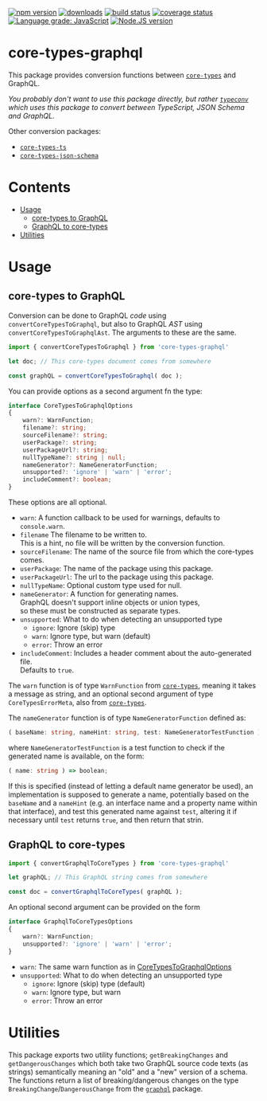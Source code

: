 [![npm version][npm-image]][npm-url]
[![downloads][downloads-image]][npm-url]
[![build status][build-image]][build-url]
[![coverage status][coverage-image]][coverage-url]
[![Language grade: JavaScript][lgtm-image]][lgtm-url]
[![Node.JS version][node-version]][node-url]


# core-types-graphql

This package provides conversion functions between [`core-types`][core-types-github-url] and GraphQL.

*You probably don't want to use this package directly, but rather [`typeconv`][typeconv-github-url] which uses this package to convert between TypeScript, JSON Schema and GraphQL.*

Other conversion packages:
 * [`core-types-ts`][core-types-ts-github-url]
 * [`core-types-json-schema`][core-types-json-schema-github-url]


# Contents

 * [Usage](#usage)
   * [core-types to GraphQL](#core-types-to-graphql)
   * [GraphQL to core-types](#graphql-to-core-types)
 * [Utilities](#utilities)


# Usage

## core-types to GraphQL

Conversion can be done to GraphQL *code* using `convertCoreTypesToGraphql`, but also to GraphQL *AST* using `convertCoreTypesToGraphqlAst`. The arguments to these are the same.

```ts
import { convertCoreTypesToGraphql } from 'core-types-graphql'

let doc; // This core-types document comes from somewhere

const graphQL = convertCoreTypesToGraphql( doc );
```

You can provide options as a second argument fn the type:

```ts
interface CoreTypesToGraphqlOptions
{
	warn?: WarnFunction;
	filename?: string;
	sourceFilename?: string;
	userPackage?: string;
	userPackageUrl?: string;
	nullTypeName?: string | null;
	nameGenerator?: NameGeneratorFunction;
	unsupported?: 'ignore' | 'warn' | 'error';
	includeComment?: boolean;
}
```

These options are all optional.

 * `warn`: A function callback to be used for warnings, defaults to `console.warn`.
 * `filename` The filename to be written to.<br />This is a hint, no file will be written by the conversion function.
 * `sourceFilename`: The name of the source file from which the core-types comes.
 * `userPackage`: The name of the package using this package.
 * `userPackageUrl`: The url to the package using this package.
 * `nullTypeName`: Optional custom type used for null.
 * `nameGenerator`: A function for generating names.<br />GraphQL doesn't support inline objects or union types,<br />so these must be constructed as separate types.
 * `unsupported`: What to do when detecting an unsupported type
   * `ignore`: Ignore (skip) type
   * `warn`: Ignore type, but warn (default)
   * `error`: Throw an error
 * `includeComment`: Includes a header comment about the auto-generated file.<br />Defaults to `true`.

The `warn` function is of type `WarnFunction` from [`core-types`][core-types-github-url], meaning it takes a message as string, and an optional second argument of type `CoreTypesErrorMeta`, also from [`core-types`][core-types-github-url].

The `nameGenerator` function is of type `NameGeneratorFunction` defined as:

```ts
( baseName: string, nameHint: string, test: NameGeneratorTestFunction ) => string;
```

where `NameGeneratorTestFunction` is a test function to check if the generated name is available, on the form:

```ts
( name: string ) => boolean;
```

If this is specified (instead of letting a default name generator be used), an implementation is supposed to generate a name, potentially based on the `baseName` and a `nameHint` (e.g. an interface name and a property name within that interface), and test this generated name against `test`, altering it if necessary until `test` returns `true`, and then return that strin.


## GraphQL to core-types

```ts
import { convertGraphqlToCoreTypes } from 'core-types-graphql'

let graphQL; // This GraphQL string comes from somewhere

const doc = convertGraphqlToCoreTypes( graphQL );
```

An optional second argument can be provided on the form

```ts
interface GraphqlToCoreTypesOptions
{
	warn?: WarnFunction;
	unsupported?: 'ignore' | 'warn' | 'error';
}
```

 * `warn`: The same warn function as in [CoreTypesToGraphqlOptions](#core-types-to-graphql)
 * `unsupported`: What to do when detecting an unsupported type
   * `ignore`: Ignore (skip) type (default)
   * `warn`: Ignore type, but warn
   * `error`: Throw an error


# Utilities

This package exports two utility functions; `getBreakingChanges` and `getDangerousChanges` which both take two GraphQL source code texts (as strings) semantically meaning an "old" and a "new" version of a schema. The functions return a list of breaking/dangerous changes on the type `BreakingChange`/`DangerousChange` from the [`graphql`][graphql-npm-url] package.


[npm-image]: https://img.shields.io/npm/v/core-types-graphql.svg
[npm-url]: https://npmjs.org/package/core-types-graphql
[downloads-image]: https://img.shields.io/npm/dm/core-types-graphql.svg
[build-image]: https://img.shields.io/github/workflow/status/grantila/core-types-graphql/Master.svg
[build-url]: https://github.com/grantila/core-types-graphql/actions?query=workflow%3AMaster
[coverage-image]: https://coveralls.io/repos/github/grantila/core-types-graphql/badge.svg?branch=master
[coverage-url]: https://coveralls.io/github/grantila/core-types-graphql?branch=master
[lgtm-image]: https://img.shields.io/lgtm/grade/javascript/g/grantila/core-types-graphql.svg?logo=lgtm&logoWidth=18
[lgtm-url]: https://lgtm.com/projects/g/grantila/core-types-graphql/context:javascript
[node-version]: https://img.shields.io/node/v/core-types-graphql
[node-url]: https://nodejs.org/en/

[typeconv-github-url]: https://github.com/grantila/typeconv
[core-types-github-url]: https://github.com/grantila/core-types
[core-types-ts-github-url]: https://github.com/grantila/core-types-ts
[core-types-json-schema-github-url]: https://github.com/grantila/core-types-json-schema
[graphql-npm-url]: https://npmjs.org/package/graphql
